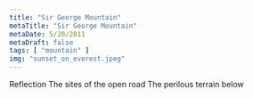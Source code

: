 ```yaml
---
title: "Sir George Mountain"
metaTitle: "Sir George Mountain"
metaDate: 5/20/2011
metaDraft: false
tags: [ "mountain" ]
img: "sunset_on_everest.jpeg"
---
```


Reflection
The sites of the open road
The perilous terrain below
